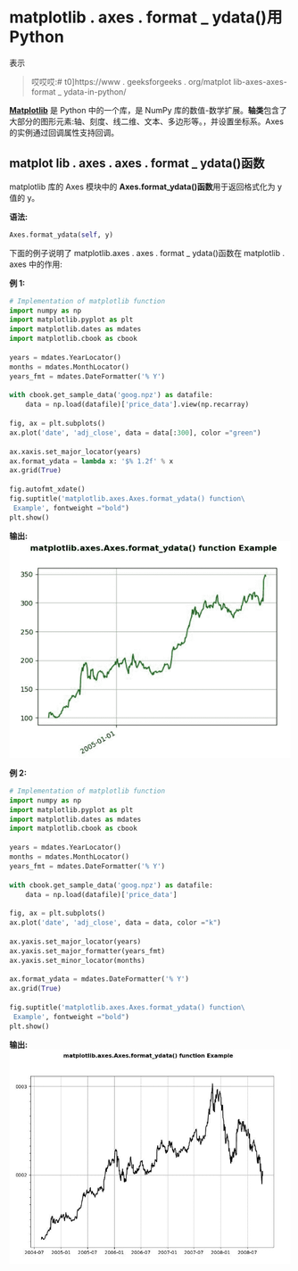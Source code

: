 # matplotlib . axes . format _ ydata()用 Python

表示

> 哎哎哎:# t0]https://www . geeksforgeeks . org/matplot lib-axes-axes-format _ ydata-in-python/

**[Matplotlib](https://www.geeksforgeeks.org/python-introduction-matplotlib/)** 是 Python 中的一个库，是 NumPy 库的数值-数学扩展。**轴类**包含了大部分的图形元素:轴、刻度、线二维、文本、多边形等。，并设置坐标系。Axes 的实例通过回调属性支持回调。

## matplot lib . axes . axes . format _ ydata()函数

matplotlib 库的 Axes 模块中的 **Axes.format_ydata()函数**用于返回格式化为 y 值的 y。

**语法:**

```py
Axes.format_ydata(self, y)

```

下面的例子说明了 matplotlib.axes . axes . format _ ydata()函数在 matplotlib . axes 中的作用:

**例 1:**

```py
# Implementation of matplotlib function
import numpy as np
import matplotlib.pyplot as plt
import matplotlib.dates as mdates
import matplotlib.cbook as cbook

years = mdates.YearLocator()   
months = mdates.MonthLocator()  
years_fmt = mdates.DateFormatter('% Y')

with cbook.get_sample_data('goog.npz') as datafile:
    data = np.load(datafile)['price_data'].view(np.recarray)

fig, ax = plt.subplots()
ax.plot('date', 'adj_close', data = data[:300], color ="green")

ax.xaxis.set_major_locator(years) 
ax.format_ydata = lambda x: '$% 1.2f' % x
ax.grid(True)

fig.autofmt_xdate()
fig.suptitle('matplotlib.axes.Axes.format_ydata() function\
 Example', fontweight ="bold")
plt.show()
```

**输出:**
![](img/c9b87331d8e54b2b5ec568465a3947f8.png)

**例 2:**

```py
# Implementation of matplotlib function
import numpy as np
import matplotlib.pyplot as plt
import matplotlib.dates as mdates
import matplotlib.cbook as cbook

years = mdates.YearLocator()   
months = mdates.MonthLocator()  
years_fmt = mdates.DateFormatter('% Y')

with cbook.get_sample_data('goog.npz') as datafile:
    data = np.load(datafile)['price_data']

fig, ax = plt.subplots()
ax.plot('date', 'adj_close', data = data, color ="k")

ax.yaxis.set_major_locator(years)
ax.yaxis.set_major_formatter(years_fmt)
ax.yaxis.set_minor_locator(months)

ax.format_ydata = mdates.DateFormatter('% Y')
ax.grid(True)

fig.suptitle('matplotlib.axes.Axes.format_ydata() function\
 Example', fontweight ="bold")
plt.show()
```

**输出:**
![](img/4c55e2d442633a7e693ed123b9bcf3d6.png)